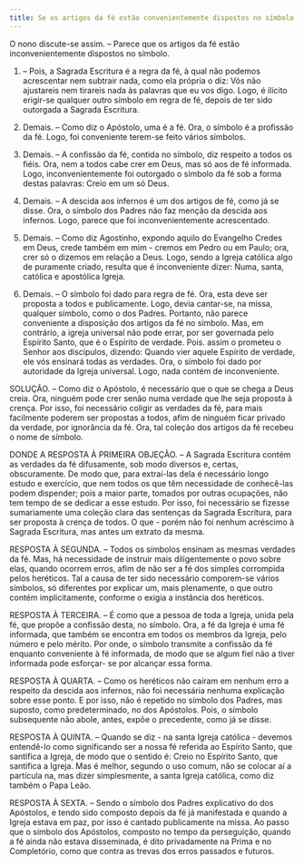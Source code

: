 ```yaml
---
title: Se os artigos da fé estão convenientemente dispostos no símbolo
---
```


O nono discute-se assim. – Parece que os artigos da fé estão inconvenientemente dispostos no símbolo.  

1. – Pois, a Sagrada Escritura é a regra da fé, à qual não podemos acrescentar nem subtrair nada, como ela própria o diz: Vós não ajustareis nem tirareis nada às palavras que eu vos digo. Logo, é ilícito erigir-se qualquer outro símbolo em regra de fé, depois de ter sido outorgada a Sagrada Escritura.  

2. Demais. – Como diz o Apóstolo, uma é a fé. Ora, o símbolo é a profissão da fé. Logo, foi conveniente terem-se feito vários símbolos.  

3. Demais. – A confissão da fé, contida no símbolo, diz respeito a todos os fiéis. Ora, nem a todos cabe crer em Deus, mas só aos de fé informada. Logo, inconvenientemente foi outorgado o símbolo da fé sob a forma destas palavras: Creio em um só Deus.  

4. Demais. – A descida aos infernos é um dos artigos de fé, como já se disse. Ora, o símbolo dos Padres não faz menção da descida aos infernos. Logo, parece que foi inconvenientemente acrescentado. 

5. Demais. – Como diz Agostinho, expondo aquilo do Evangelho Credes em Deus, crede também em mim - cremos em Pedro ou em Paulo; ora, crer só o dizemos em relação a Deus. Logo, sendo a Igreja católica algo de puramente criado, resulta que é inconveniente dizer: Numa, santa, católica e apostólica Igreja.  

6. Demais. – O símbolo foi dado para regra de fé. Ora, esta deve ser proposta a todos e publicamente. Logo, devia cantar-se, na missa, qualquer símbolo, como o dos Padres. Portanto, não parece conveniente a disposição dos artigos da fé no símbolo.  Mas, em contrário, a igreja universal não pode errar, por ser governada pelo Espírito Santo, que é o Espírito de verdade. Pois. assim o prometeu o Senhor aos discípulos, dizendo: Quando vier aquele Espírito de verdade, ele vós ensinará todas as verdades. Ora, o símbolo foi dado por autoridade da Igreja universal. Logo, nada contém de inconveniente.  

SOLUÇÃO. – Como diz o Apóstolo, é necessário que o que se chega a Deus creia. Ora, ninguém pode crer senão numa verdade que lhe seja proposta à crença. Por isso, foi necessário coligir as verdades da fé, para mais facilmente poderem ser propostas a todos, afim de ninguém ficar privado da verdade, por ignorância da fé. Ora, tal coleção dos artigos da fé recebeu o nome de símbolo.  

DONDE A RESPOSTA À PRIMEIRA OBJEÇÃO. – A Sagrada Escritura contém as verdades da fé difusamente, sob modo diversos e, certas, obscuramente. De modo que, para extraí-las dela é necessário longo estudo e exercício, que nem todos os que têm necessidade de conhecê-las podem dispender; pois a maior parte, tomados por outras ocupações, não tem tempo de se dedicar a esse estudo. Por isso, foi necessário se fizesse sumariamente uma coleção clara das sentenças da Sagrada Escritura, para ser proposta à crença de todos. O que - porém não foi nenhum acréscimo à Sagrada Escritura, mas antes um extrato da mesma.  

RESPOSTA À SEGUNDA. – Todos os símbolos ensinam as mesmas verdades da fé. Mas, há necessidade de instruir mais diligentemente o povo sobre elas, quando ocorrem erros, afim de não ser a fé dos simples corrompida pelos heréticos. Tal a causa de ter sido necessário comporem-se vários símbolos, só diferentes por explicar um, mais plenamente, o que outro contém implicitamente, conforme o exigia a instância dos heréticos.  

RESPOSTA À TERCEIRA. – É como que a pessoa de toda a Igreja, unida pela fé, que propõe a confissão desta, no símbolo. Ora, a fé da Igreja é uma fé informada, que também se encontra em todos os membros da Igreja, pelo número e pelo mérito. Por onde, o símbolo transmite a confissão da fé enquanto conveniente à fé informada, de modo que se algum fiel não a tiver informada pode esforçar- se por alcançar essa forma.  

RESPOSTA À QUARTA. – Como os heréticos não caíram em nenhum erro a respeito da descida aos infernos, não foi necessária nenhuma explicação sobre esse ponto. E por isso, não é repetido no símbolo dos Padres, mas suposto, como predeterminado, no dos Apóstolos. Pois, o símbolo subsequente não abole, antes, expõe o precedente, como já se disse.  

RESPOSTA À QUINTA. – Quando se diz - na santa Igreja católica - devemos entendê-lo como significando ser a nossa fé referida ao Espírito Santo, que santifica a Igreja, de modo que o sentido é: Creio no Espírito Santo, que santifica a Igreja. Mas é melhor, segundo o uso comum, não se colocar aí a partícula na, mas dizer simplesmente, a santa Igreja católica, como diz também o Papa Leão. 

RESPOSTA À SEXTA. – Sendo o símbolo dos Padres explicativo do dos Apóstolos, e tendo sido composto depois da fé já manifestada e quando a Igreja estava em paz, por isso é cantado publicamente na missa. Ao passo que o símbolo dos Apóstolos, composto no tempo da perseguição, quando a fé ainda não estava disseminada, é dito privadamente na Prima e no Completório, como que contra as trevas dos erros passados e futuros.